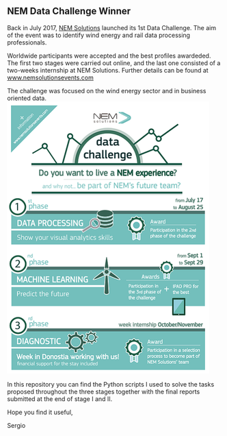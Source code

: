 ## NEM Data Challenge Winner

Back in July 2017, [NEM Solutions](http://nemsolutions.com) launched its 1st Data Challenge. The aim of the event was to identify wind energy and rail data processing professionals.

Worldwide participants were accepted and the best profiles awardeded. The first two stages were carried out online, and the last one consisted of a two-weeks internship at NEM Solutions. Further details can be found at www.nemsolutionsevents.com

The challenge was focused on the wind energy sector and in business oriented data.
![DataChallenge](figures/DataChallengeInfograph.png)

In this repository you can find the Python scripts I used to solve the tasks proposed throughout the three stages together with the final reports submitted at the end of stage I and II. 

Hope you find it useful,

Sergio


